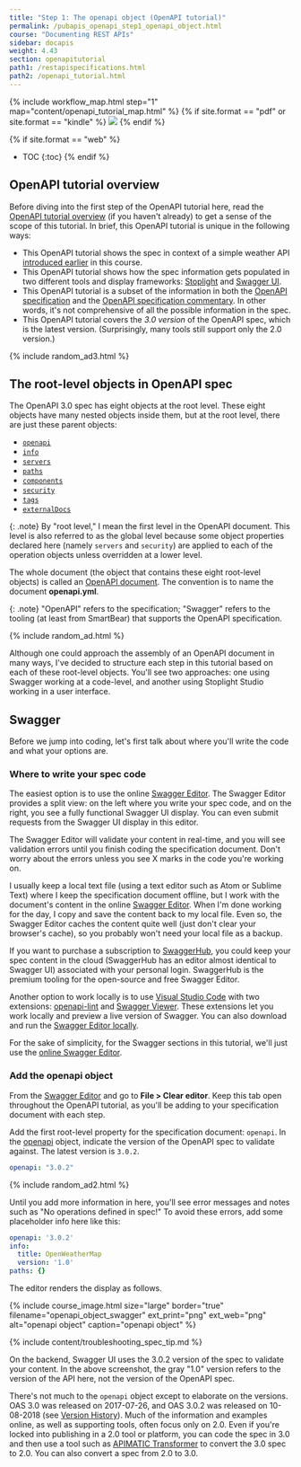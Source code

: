 ```yaml
---
title: "Step 1: The openapi object (OpenAPI tutorial)"
permalink: /pubapis_openapi_step1_openapi_object.html
course: "Documenting REST APIs"
sidebar: docapis
weight: 4.43
section: openapitutorial
path1: /restapispecifications.html
path2: /openapi_tutorial.html
---
```


{% include workflow_map.html step="1" map="content/openapi_tutorial_map.html"  %}
{% if site.format == "pdf" or site.format == "kindle" %}
<img src="https://idratherbewritingmedia.com/images/api/openapistep1.png"/>
{% endif %}

{% if site.format == "web" %}
* TOC
{:toc}
{% endif %}

## OpenAPI tutorial overview

Before diving into the first step of the OpenAPI tutorial here, read the [OpenAPI tutorial overview](pubapis_openapi_tutorial_overview.html) (if you haven't already) to get a sense of the scope of this tutorial. In brief, this OpenAPI tutorial is unique in the following ways:

* This OpenAPI tutorial shows the spec in context of a simple weather API [introduced earlier](docapis_scenario_for_using_weather_api.html) in this course.
* This OpenAPI tutorial shows how the spec information gets populated in two different tools and display frameworks: [Stoplight](https://stoplight.io/studio/) and [Swagger UI](https://github.com/swagger-api/swagger-ui).
* This OpenAPI tutorial is a subset of the information in both the [OpenAPI specification](https://github.com/OAI/OpenAPI-Specification) and the [OpenAPI specification commentary](https://swagger.io/docs/specification/about/). In other words, it's not comprehensive of all the possible information in the spec.
* This OpenAPI tutorial covers the *3.0 version* of the OpenAPI spec, which is the latest version. (Surprisingly, many tools still support only the 2.0 version.)

{% include random_ad3.html %}

## The root-level objects in OpenAPI spec

The OpenAPI 3.0 spec has eight objects at the root level. These eight objects have many nested objects inside them, but at the root level, there are just these parent objects:

* [`openapi`](https://github.com/OAI/OpenAPI-Specification/blob/master/versions/3.0.2.md#oasObject  )
* [`info`](https://github.com/OAI/OpenAPI-Specification/blob/master/versions/3.0.2.md#infoObject)
* [`servers`](https://github.com/OAI/OpenAPI-Specification/blob/master/versions/3.0.2.md#serverObject)
* [`paths`](https://github.com/OAI/OpenAPI-Specification/blob/master/versions/3.0.2.md#pathsObject)
* [`components`](https://github.com/OAI/OpenAPI-Specification/blob/master/versions/3.0.2.md#componentsObject)
* [`security`](https://github.com/OAI/OpenAPI-Specification/blob/master/versions/3.0.2.md#securityRequirementObject)
* [`tags`](https://github.com/OAI/OpenAPI-Specification/blob/master/versions/3.0.2.md#tagObject)
* [`externalDocs`](https://github.com/OAI/OpenAPI-Specification/blob/master/versions/3.0.2.md#externalDocumentationObject)

{: .note}
By "root level," I mean the first level in the OpenAPI document. This level is also referred to as the global level because some object properties declared here (namely `servers` and `security`) are applied to each of the operation objects unless overridden at a lower level.

The whole document (the object that contains these eight root-level objects) is called an [OpenAPI document](https://github.com/OAI/OpenAPI-Specification/blob/master/versions/3.0.2.md#oasDocument). The convention is to name the document **openapi.yml**.

{: .note}
"OpenAPI" refers to the specification; "Swagger" refers to the tooling (at least from SmartBear) that supports the OpenAPI specification.

{% include random_ad.html %}

Although one could approach the assembly of an OpenAPI document in many ways, I've decided to structure each step in this tutorial based on each of these root-level objects. You'll see two approaches: one using Swagger working at a code-level, and another using Stoplight Studio working in a user interface.

## Swagger

Before we jump into coding, let's first talk about where you'll write the code and what your options are.

### Where to write your spec code

The easiest option is to use the online [Swagger Editor](https://swagger.io/swagger-editor/). The Swagger Editor provides a split view: on the left where you write your spec code, and on the right, you see a fully functional Swagger UI display. You can even submit requests from the Swagger UI display in this editor.

The Swagger Editor will validate your content in real-time, and you will see validation errors until you finish coding the specification document. Don't worry about the errors unless you see X marks in the code you're working on.

I usually keep a local text file (using a text editor such as Atom or Sublime Text) where I keep the specification document offline, but I work with the document's content in the online [Swagger Editor](https://swagger.io/swagger-editor/). When I'm done working for the day, I copy and save the content back to my local file. Even so, the Swagger Editor caches the content quite well (just don't clear your browser's cache), so you probably won't need your local file as a backup.

If you want to purchase a subscription to [SwaggerHub](pubapis_swaggerhub_smartbear.html), you could keep your spec content in the cloud (SwaggerHub has an editor almost identical to Swagger UI) associated with your personal login. SwaggerHub is the premium tooling for the open-source and free Swagger Editor.

Another option to work locally is to use [Visual Studio Code](https://code.visualstudio.com/) with two extensions: [openapi-lint](https://marketplace.visualstudio.com/items?itemName=mermade.openapi-lint) and [Swagger Viewer](https://marketplace.visualstudio.com/items?itemName=Arjun.swagger-viewer). These extensions let you work locally and preview a live version of Swagger. You can also download and run the [Swagger Editor locally](https://swagger.io/tools/swagger-editor/).

For the sake of simplicity, for the Swagger sections in this tutorial, we'll just use the [online Swagger Editor](https://swagger.io/swagger-editor/).

### Add the openapi object

From the [Swagger Editor](https://editor.swagger.io/) and go to **File > Clear editor**. Keep this tab open throughout the OpenAPI tutorial, as you'll be adding to your specification document with each step.

Add the first root-level property for the specification document: `openapi`. In the [openapi](https://github.com/OAI/OpenAPI-Specification/blob/master/versions/3.0.2.md#oasObject) object, indicate the version of the OpenAPI spec to validate against. The latest version is `3.0.2`.

```yaml
openapi: "3.0.2"
```

{% include random_ad2.html %}

Until you add more information in here, you'll see error messages and notes such as "No operations defined in spec!" To avoid these errors, add some placeholder info here like this:

```yaml
openapi: '3.0.2'
info:
  title: OpenWeatherMap
  version: '1.0'
paths: {}
```

The editor renders the display as follows.

{% include course_image.html size="large" border="true" filename="openapi_object_swagger" ext_print="png" ext_web="png" alt="openapi object" caption="openapi object" %}

{% include content/troubleshooting_spec_tip.md %}

On the backend, Swagger UI uses the 3.0.2 version of the spec to validate your content. In the above screenshot, the gray "1.0" version refers to the version of the API here, not the version of the OpenAPI spec.

There's not much to the `openapi` object except to elaborate on the versions. OAS 3.0 was released on 2017-07-26, and OAS 3.0.2 was released on 10-08-2018 (see [Version History](https://github.com/OAI/OpenAPI-Specification/blob/master/versions/3.0.2.md#appendix-a-revision-history)). Much of the information and examples online, as well as supporting tools, often focus only on 2.0. Even if you're locked into publishing in a 2.0 tool or platform, you can code the spec in 3.0 and then use a tool such as [APIMATIC Transformer](https://apimatic.io/transformer) to convert the 3.0 spec to 2.0. You can also convert a spec from 2.0 to 3.0.
